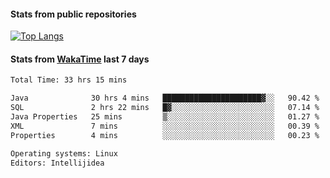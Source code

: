 #### Stats from public repositories

[![Top Langs](https://github-readme-stats.vercel.app/api/top-langs/?username=hyoghurt&layout=compact&exclude_repo=multiserver,docker_compose&langs_count=6)](https://github.com/anuraghazra/github-readme-stats)

#### Stats from [WakaTime](https://wakatime.com/@hyoghurt) last 7 days
<!--START_SECTION:waka-->

```txt
Total Time: 33 hrs 15 mins

Java              30 hrs 4 mins   ██████████████████████▓░░   90.42 %
SQL               2 hrs 22 mins   █▓░░░░░░░░░░░░░░░░░░░░░░░   07.14 %
Java Properties   25 mins         ▒░░░░░░░░░░░░░░░░░░░░░░░░   01.27 %
XML               7 mins          ░░░░░░░░░░░░░░░░░░░░░░░░░   00.39 %
Properties        4 mins          ░░░░░░░░░░░░░░░░░░░░░░░░░   00.23 %

Operating systems: Linux
Editors: Intellijidea
```

<!--END_SECTION:waka-->
